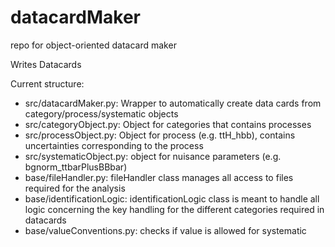 # datacardMaker
repo for object-oriented datacard maker

Writes Datacards 

Current structure:
- src/datacardMaker.py: Wrapper to automatically create data cards from category/process/systematic objects
- src/categoryObject.py: Object for categories that contains processes
- src/processObject.py: Object for process (e.g. ttH_hbb), contains uncertainties corresponding to the process
- src/systematicObject.py: object for nuisance parameters (e.g. bgnorm_ttbarPlusBBbar)
- base/fileHandler.py: fileHandler class manages all access to files required for the analysis
- base/identificationLogic: identificationLogic class is meant to handle all logic concerning
    the key handling for the different categories required in datacards
- base/valueConventions.py: checks if value is allowed for systematic